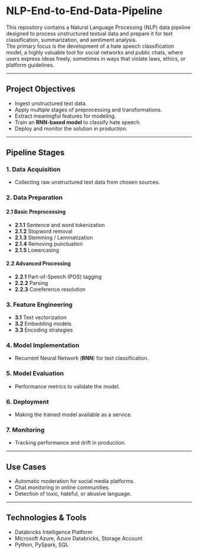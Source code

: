 # NLP-End-to-End-Data-Pipeline
This repository contains a Natural Language Processing (NLP) data pipeline designed to process unstructured textual data and prepare it for text classification, summarization, and sentiment analysis.  
The primary focus is the development of a hate speech classification model, a highly valuable tool for social networks and public chats, where users express ideas freely, sometimes in ways that violate laws, ethics, or platform guidelines.  

---

## Project Objectives
- Ingest unstructured text data.  
- Apply multiple stages of preprocessing and transformations.  
- Extract meaningful features for modeling.  
- Train an **RNN-based model** to classify hate speech.  
- Deploy and monitor the solution in production.  

---

## Pipeline Stages

### 1. Data Acquisition  
- Collecting raw unstructured text data from chosen sources.

### 2. Data Preparation  

#### 2.1 Basic Preprocessing  
- **2.1.1** Sentence and word tokenization  
- **2.1.2** Stopword removal  
- **2.1.3** Stemming / Lemmatization  
- **2.1.4** Removing punctuation  
- **2.1.5** Lowercasing  

#### 2.2 Advanced Processing
- **2.2.1** Part-of-Speech (POS) tagging  
- **2.2.2** Parsing  
- **2.2.3** Coreference resolution  

### 3. Feature Engineering  
- **3.1** Text vectorization  
- **3.2** Embedding models  
- **3.3** Encoding strategies  

### 4. Model Implementation  
- Recurrent Neural Network (**RNN**) for text classification.  

### 5. Model Evaluation  
- Performance metrics to validate the model.  

### 6. Deployment  
- Making the trained model available as a service.  

### 7. Monitoring  
- Tracking performance and drift in production.  

---

## Use Cases
- Automatic moderation for social media platforms.  
- Chat monitoring in online communities.  
- Detection of toxic, hateful, or abusive language.  

---

## Technologies & Tools
- Databricks Intelligence Platform
- Microsoft Azure, Azure Databricks, Storage Account
- Python, PySpark, SQL
